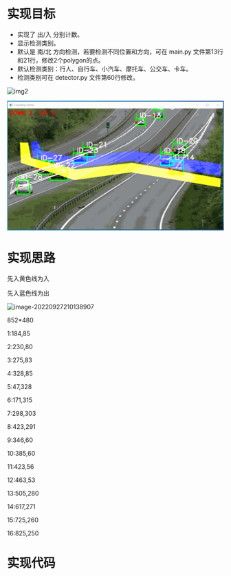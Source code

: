 # 实现目标

- 实现了 出/入 分别计数。
- 显示检测类别。
- 默认是 南/北 方向检测，若要检测不同位置和方向，可在 main.py 文件第13行和21行，修改2个polygon的点。
- 默认检测类别：行人、自行车、小汽车、摩托车、公交车、卡车。
- 检测类别可在 detector.py 文件第60行修改。

![img2](https://raw.githubusercontent.com/2351548518/images/main/20220717/202209271500720.gif)

![img](https://raw.githubusercontent.com/2351548518/images/main/20220717/202209271459807.gif)

# 实现思路

先入黄色线为入

先入蓝色线为出

![image-20220927210138907](C:\Users\23515\AppData\Roaming\Typora\typora-user-images\image-20220927210138907.png)

852*480

1:184,85

2:230,80

3:275,83

4:328,85

5:47,328

6:171,315

7:298,303

8:423,291

9:346,60

10:385,60

11:423,56

12:463,53

13:505,280

14:617,271

15:725,260

16:825,250

# 实现代码

